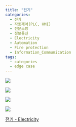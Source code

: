 ```yaml
---
title: "전기"
categories:
  - 전기
  - 자동제어(PLC, HMI)
  - 전문소방
  - 정보통신
  - Electricity
  - Automation
  - Fire protection
  - Information_Communication
tags:
  - categories
  - edge case
---
```



<a href="https://blog.naver.com/PostList.nhn?blogId=seastory9&from=postList&categoryNo=194"><img src="https://seastory.github.io/YYtech/assets/images/A_00.jpg">

<a href="https://blog.naver.com/PostList.nhn?blogId=seastory9&from=postList&categoryNo=194"><img src="https://seastory.github.io/YYtech/assets/images/A_01.jpg">

<a href="https://blog.naver.com/PostList.nhn?blogId=seastory9&from=postList&categoryNo=194"><img src="https://seastory.github.io/YYtech/assets/images/A_02.jpg">

<a href="https://blog.naver.com/PostList.nhn?blogId=seastory9&from=postList&categoryNo=194"><img src="https://seastory.github.io/YYtech/assets/images/A_03.jpg">

<a href="https://blog.naver.com/PostList.nhn?blogId=seastory9&from=postList&categoryNo=194"> 전기 - Electricity
